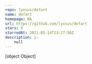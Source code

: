 ```yaml
---
repo: lyxsus/defart
name: defart
homepage: NA
url: https://github.com/lyxsus/defart
stars: 5
starredAt: 2021-05-14T23:27:56Z
description: |-
    null
---
```


[object Object]
